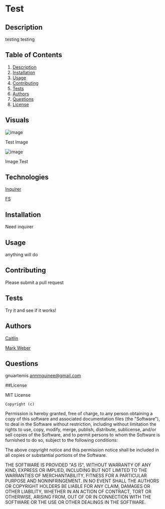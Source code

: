 # Test
## Description
testing testing

## Table of Contents
1. [Description](##-Description)
1. [Installation](##-Installation)
1. [Usage](##-Usage)
1. [Contributing](##-Contributing)
1. [Tests](##-Tests)
1. [Authors](##-Authors)
1. [Questions](##-Questions)
1. [License](##-License)

## Visuals 

![image](https://github.com/GnuArtemis/Music-Chord-Identifier)

Test Image

![image](https://github.com/GnuArtemis/Music-Chord-Identifier)

Image Test

## Technologies 

[Inquirer](https://github.com/GnuArtemis/Music-Chord-Identifier)

[FS](https://github.com/GnuArtemis/Music-Chord-Identifier)

## Installation
Need inquirer

## Usage
anything will do
    
## Contributing
Please submit a pull request

## Tests

Try it and see if it works!

## Authors 

[Caitlin](https://github.com/caitlinbou)

[Mark Weber](https://github.com/mweber)

## Questions
gnuartemis
annmguinee@gmail.com 

##License 

MIT License

    Copyright (c)
    
Permission is hereby granted, free of charge, to any person obtaining a copy of this software and associated documentation files (the "Software"), to deal in the Software without restriction, including without limitation the rights to use, copy, modify, merge, publish, distribute, sublicense, and/or sell copies of the Software, and to permit persons to whom the Software is furnished to do so, subject to the following conditions:

The above copyright notice and this permission notice shall be included in all copies or substantial portions of the Software.

THE SOFTWARE IS PROVIDED "AS IS", WITHOUT WARRANTY OF ANY KIND, EXPRESS OR IMPLIED, INCLUDING BUT NOT LIMITED TO THE WARRANTIES OF MERCHANTABILITY, FITNESS FOR A PARTICULAR PURPOSE AND NONINFRINGEMENT. IN NO EVENT SHALL THE AUTHORS OR COPYRIGHT HOLDERS BE LIABLE FOR ANY CLAIM, DAMAGES OR OTHER LIABILITY, WHETHER IN AN ACTION OF CONTRACT, TORT OR OTHERWISE, ARISING FROM, OUT OF OR IN CONNECTION WITH THE SOFTWARE OR THE USE OR OTHER DEALINGS IN THE SOFTWARE.